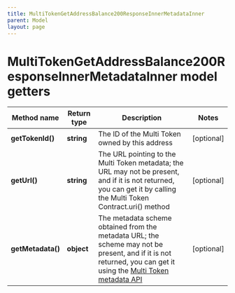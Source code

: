 ```yaml
---
title: MultiTokenGetAddressBalance200ResponseInnerMetadataInner
parent: Model
layout: page
---
```


# MultiTokenGetAddressBalance200ResponseInnerMetadataInner model getters

Method name | Return type | Description | Notes
------------ | ------------- | ------------- | -------------
**getTokenId()** | **string** | The ID of the Multi Token owned by this address | [optional]
**getUrl()** | **string** | The URL pointing to the Multi Token metadata; the URL may not be present, and if it is not returned, you can get it by calling the Multi Token Contract.uri() method | [optional]
**getMetadata()** | **object** | The metadata scheme obtained from the metadata URL; the scheme may not be present, and if it is not returned, you can get it using the <a href="#operation/MultiTokenGetMetadata">Multi Token metadata API</a> | [optional]

